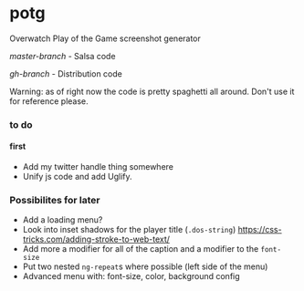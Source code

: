 # potg
Overwatch Play of the Game screenshot generator

*master-branch* - Salsa code

*gh-branch* - Distribution code

Warning: as of right now the code is pretty spaghetti all around. Don't use it for reference please.



### to do

#### first
* Add my twitter handle thing somewhere
* Unify js code and add Uglify.



### Possibilites for later
* Add a loading menu?
* Look into inset shadows for the player title (`.dos-string`) https://css-tricks.com/adding-stroke-to-web-text/
* Add more a modifier for all of the caption and a modifier to the `font-size`
* Put two nested `ng-repeat`s where possible (left side of the menu)
* Advanced menu with: font-size, color, background config
